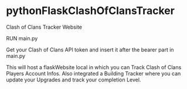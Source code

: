 # pythonFlaskClashOfClansTracker
Clash of Clans Tracker Website

RUN main.py

Get your Clash of Clans API token and insert it after the bearer part in main.py

This will host a flaskWebsite local in which you can Track Clash of Clans Players Account Infos. Also integrated a Building Tracker where you can update your Upgrades and track your completion Level.
